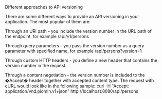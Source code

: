 Different approaches to API versioning

There are some different ways to provide an API versioning in your application. The most popular of them are:

Through an URI path - you include the version number in the URL path of the endpoint, for example /api/v1/persons

Through query parameters - you pass the version number as a query parameter with specified name, for example /api/persons?version=1

Through custom HTTP headers - you define a new header that contains the version number in the request

Through a content negotiation - the version number is included to the �Accept� header together with accepted content type. The request with cURL would look like in the following sample: curl -H "Accept: application/vnd.piomin.v1+json" http://localhost:8080/api/persons
